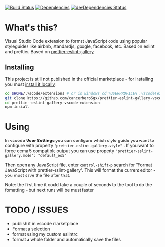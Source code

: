 [![Build Status](https://travis-ci.org/cancerberoSgx/prettier-eslint-gallery-vscode-extension.png?branch=master)](https://travis-ci.org/cancerberoSgx/prettier-eslint-gallery-vscode-extension)
[![Dependencies](https://david-dm.org/cancerberosgx/prettier-eslint-gallery-vscode-extension.svg)](https://david-dm.org/cancerberosgx/prettier-eslint-gallery-vscode-extension)
[![devDependencies Status](https://david-dm.org/cancerberosgx/prettier-eslint-gallery-vscode-extension/dev-status.svg)](https://david-dm.org/cancerberosgx/prettier-eslint-gallery-vscode-extension?type=dev)


# What's this?

Visual Studio Code extension to format JavaScript code using popular styleguides like airbnb, standardjs, google, facebook, etc. Based on eslint and prettier. Based on [prettier-eslint-gallery](https://github.com/cancerberoSgx/prettier-eslint-gallery)

## Installing

This project is still not published in the official marketplace - for installing you must [install it locally](https://code.visualstudio.com/docs/extensions/example-hello-world#_installing-your-extension-locally):

```sh
cd $HOME/.vscode/extensions # or in windows cd %USERPROFILE%\.vscode\extensions
git clone https://github.com/cancerberoSgx/prettier-eslint-gallery-vscode-extension.git
cd prettier-eslint-gallery-vscode-extension
npm install
```

# Using

In vscode **User Settings** you can configure which style guide you want to configure with property `"prettier-eslint-gallery.style"` . If you want to force ecma 5 compatible output you can use property
`"prettier-eslint-gallery.mode": "default_es5"`

Then open any JavaScript file, enter `control-shift-p` search for "Format JavaScript with prettier-eslint-gallery". This will format the current editor - you must save the file after that.

Note: the first time it could take a couple of seconds to the tool to do the fomatting - but next runs will be must faster

# TODO / ISSUES

 * publish it in vscode marketplace
 * Format a selection
 * format using my custom eslintrc
 * format a whole folder and automatically save the files

